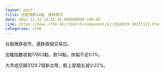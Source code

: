 ```yaml
---
layout: post
title: 台股微跌14點　連跌兩日
date: 2021-11-22 14:25:56.000000000 +08:00
link: https://news.rthk.hk/rthk/ch/component/k2/1620929-20211122.htm
categories: rthk
---
```


台股微跌收市，連跌兩個交易日。

加權指數收報17803點，跌14點，跌幅不足0.1%。

大市成交額3129.7億新台幣，較上星期五減少22%。
